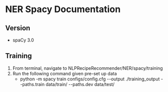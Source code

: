 # NER Spacy Documentation

## Version
* spaCy 3.0

## Training
1. From terminal, navigate to NLPRecipeRecommender/NER/spacy/training
3. Run the following command given pre-set up data
    * python -m spacy train configs/config.cfg --output ./training_output --paths.train data/train/ --paths.dev data/test/
